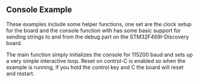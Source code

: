 Console Example
---------------

These examples include some helper functions, one set are the
clock setup for the board and the console function with has
some basic support for sending strings to and from the debug
part on the STM32F469I-Discovery board. 

The main function simply initializes the console for 115200 
baud and sets up a very simple interactive loop. Reset on 
control-C is enabled so when the example is running, if you 
hold the control key and C the board will reset and restart. 
